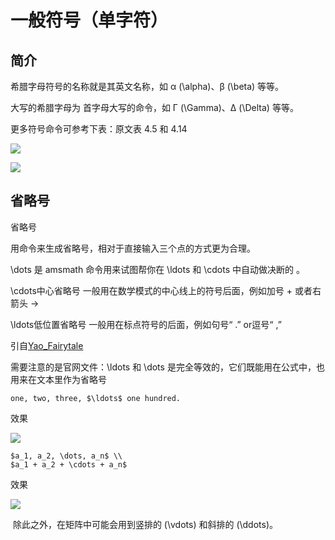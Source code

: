 # 一般符号（单字符）

## 简介

希腊字母符号的名称就是其英文名称，如 α (\alpha)、β (\beta) 等等。

大写的希腊字母为 首字母大写的命令，如 Γ (\Gamma)、∆ (\Delta) 等等。

更多符号命令可参考下表：原文表 4.5 和 4.14 



![](https://raw.githubusercontent.com/ZanderZhao/images/master/img2019/20191007182443.png)

![](https://raw.githubusercontent.com/ZanderZhao/images/master/img2019/20191007183124.png)



## 省略号

省略号 

用命令来生成省略号，相对于直接输入三个点的方式更为合理。

\dots 是 amsmath 命令用来试图帮你在 \ldots 和 \cdots 中自动做决断的 。

\cdots中心省略号  一般用在数学模式的中心线上的符号后面，例如加号 + 或者右箭头 -> 

\ldots低位置省略号 一般用在标点符号的后面，例如句号“ .” or逗号“ ,”

引自[Yao_Fairytale](https://www.jianshu.com/p/c0d3f84f5c43)

需要注意的是官网文件：\ldots 和 \dots 是完全等效的，它们既能用在公式中，也用来在文本里作为省略号

```
one, two, three, $\ldots$ one hundred.
```

效果

![](https://raw.githubusercontent.com/ZanderZhao/images/master/img2019/20191007183349.png)

```
$a_1, a_2, \dots, a_n$ \\ 
$a_1 + a_2 + \cdots + a_n$
```

效果

![](https://raw.githubusercontent.com/ZanderZhao/images/master/img2019/20191007183421.png)



 除此之外，在矩阵中可能会用到竖排的 (\vdots) 和斜排的 (\ddots)。













































